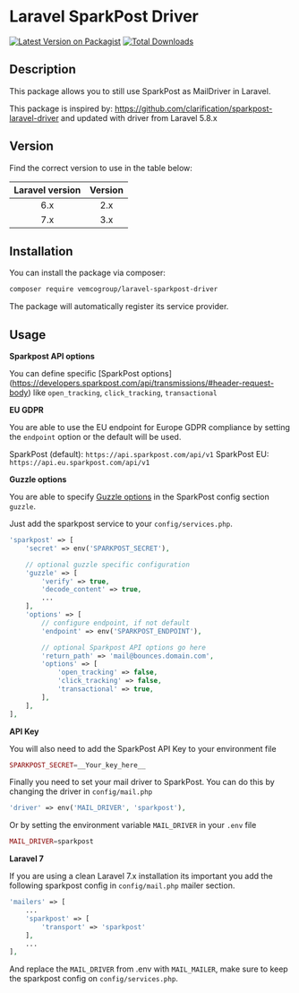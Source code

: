 # Laravel SparkPost Driver

[![Latest Version on Packagist](https://img.shields.io/packagist/v/vemcogroup/laravel-sparkpost-driver.svg?style=flat-square)](https://packagist.org/packages/vemcogroup/laravel-sparkpost-driver)
[![Total Downloads](https://img.shields.io/packagist/dt/vemcogroup/laravel-sparkpost-driver.svg?style=flat-square)](https://packagist.org/packages/vemcogroup/laravel-sparkpost-driver)

## Description

This package allows you to still use SparkPost as MailDriver in Laravel.

This package is inspired by: https://github.com/clarification/sparkpost-laravel-driver and updated with driver from Laravel 5.8.x

## Version

Find the correct version to use in the table below:

| Laravel version | Version |
| :---: | :---: |
| 6.x | 2.x |
| 7.x | 3.x |

## Installation

You can install the package via composer:

```bash
composer require vemcogroup/laravel-sparkpost-driver
```

The package will automatically register its service provider.

## Usage

**Sparkpost API options**

You can define specific [SparkPost options]
(https://developers.sparkpost.com/api/transmissions/#header-request-body) like `open_tracking`, `click_tracking`, `transactional`

**EU GDPR**

You are able to use the EU endpoint for Europe GDPR compliance by setting the `endpoint` option or the default will be used.

SparkPost (default): `https://api.sparkpost.com/api/v1`
SparkPost EU: `https://api.eu.sparkpost.com/api/v1`

**Guzzle options**

You are able to specify [Guzzle options](http://docs.guzzlephp.org/en/stable/request-options.html) in the SparkPost config section `guzzle`. 

Just add the sparkpost service to your `config/services.php`.

```php
'sparkpost' => [
    'secret' => env('SPARKPOST_SECRET'),

    // optional guzzle specific configuration
    'guzzle' => [
        'verify' => true,
        'decode_content' => true,
        ...
    ],
    'options' => [
        // configure endpoint, if not default
        'endpoint' => env('SPARKPOST_ENDPOINT'),

        // optional Sparkpost API options go here
        'return_path' => 'mail@bounces.domain.com',
        'options' => [
            'open_tracking' => false,
            'click_tracking' => false,
            'transactional' => true,
        ],
    ],
],
```

**API Key**

You will also need to add the SparkPost API Key to your environment file

```php
SPARKPOST_SECRET=__Your_key_here__
```

Finally you need to set your mail driver to SparkPost. You can do this by changing the driver in `config/mail.php`

```php
'driver' => env('MAIL_DRIVER', 'sparkpost'),
```

Or by setting the environment variable `MAIL_DRIVER` in your `.env` file

```php
MAIL_DRIVER=sparkpost
```

**Laravel 7**

If you are using a clean Laravel 7.x installation its important you add the following sparkpost config in `config/mail.php` mailer section.

```php
'mailers' => [
    ...
    'sparkpost' => [
        'transport' => 'sparkpost'
    ],
    ...
],
```
And replace the `MAIL_DRIVER` from .env with `MAIL_MAILER`, make sure to keep the sparkpost config on `config/services.php`.
